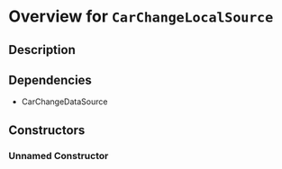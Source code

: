 # Overview for `CarChangeLocalSource`

## Description



## Dependencies

- CarChangeDataSource

## Constructors

### Unnamed Constructor


